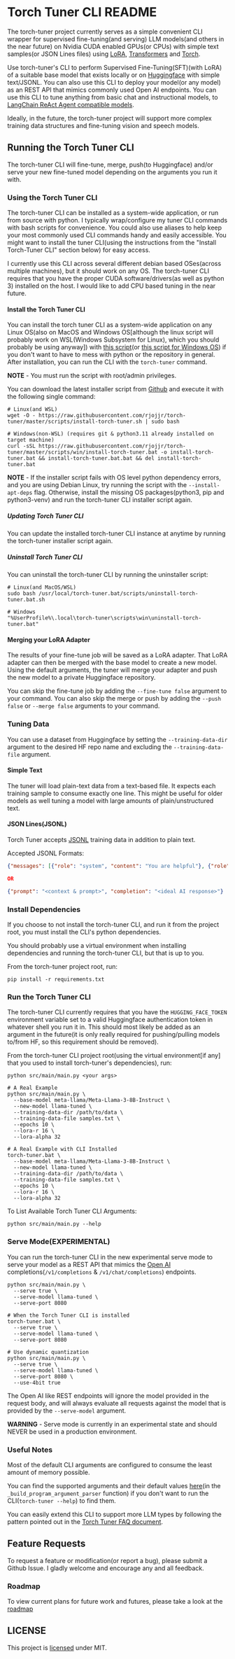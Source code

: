 # Torch Tuner CLI README

The torch-tuner project currently serves as a simple convenient CLI wrapper for supervised fine-tuning(and serving) 
LLM models(and others in the near future) on Nvidia CUDA enabled GPUs(or CPUs)
with simple text samples(or JSON Lines files) using [LoRA](https://github.com/microsoft/LoRA), [Transformers](https://huggingface.co/docs/transformers/en/index) and [Torch](https://en.wikipedia.org/wiki/Torch_(machine_learning)).

Use torch-tuner's CLI to perform Supervised Fine-Tuning(SFT)(with LoRA) of
a suitable base model that exists locally or on [Huggingface](https://huggingface.co) with simple text/JSONL.
You can also use this CLI to deploy your model(or any model)
as an REST API that mimics commonly used Open AI endpoints. You can
use this CLI to tune anything from basic chat and instructional models, to 
[LangChain ReAct Agent compatible models](documentation/TUNING_LANGCHAIN_REACT_AGENT_MODELS.md).

Ideally, in the future, the torch-tuner project will support more complex training data structures
and fine-tuning vision and speech models.

## Running the Torch Tuner CLI

The torch-tuner CLI will fine-tune, merge, push(to Huggingface) and/or serve your new fine-tuned model depending 
on the arguments you run it with.

### Using the Torch Tuner CLI

The torch-tuner CLI can be installed as a system-wide application, or run from source with python.
I typically wrap/configure my tuner CLI commands with bash scripts for convenience. You could also
use aliases to help keep your most commonly used CLI commands handy and easily accessible.
You might want to install the tuner CLI(using the instructions from the "Install Torch-Tuner CLI" section below) for 
easy access. 

I currently use this CLI across several different debian based OSes(across multiple machines), but it should
work on any OS. The torch-tuner CLI requires that you have the proper CUDA software/drivers(as well as python 3)
installed on the host. I would like to add CPU based tuning in the near future.

#### Install the Torch Tuner CLI

You can install the torch tuner CLI as a system-wide application on any Linux OS(also on MacOS and Windows 
OS[although the linux script will probably work on WSL(Windows Subsystem for Linux), which you should probably be using anyway]) 
with [this script](scripts/install-torch-tuner.sh)(or [this script for Windows OS](scripts/win/install-torch-tuner.bat)) 
if you don't want to have to mess with python or the repository in general. After installation,
you can run the CLI with the `torch-tuner` command.

**NOTE** - You must run the script with root/admin privileges.

You can download the latest installer script from [Github](https://github.com)
and execute it with the following single command:

```shell
# Linux(and WSL)
wget -O - https://raw.githubusercontent.com/rjojjr/torch-tuner/master/scripts/install-torch-tuner.sh | sudo bash

# Windows(non-WSL) (requires git & python3.11 already installed on target machine)
curl -sSL https://raw.githubusercontent.com/rjojjr/torch-tuner/master/scripts/win/install-torch-tuner.bat -o install-torch-tuner.bat && install-torch-tuner.bat.bat && del install-torch-tuner.bat
```

**NOTE** - If the installer script fails with OS level python dependency errors, and you are using Debian Linux, 
try running the script with the `--install-apt-deps` flag. Otherwise, install the missing OS packages(python3, pip and python3-venv)
and run the torch-tuner CLI installer script again.

##### Updating Torch Tuner CLI

You can update the installed torch-tuner CLI instance at anytime by running the torch-tuner installer script again.

##### Uninstall Torch Tuner CLI

You can uninstall the torch-tuner CLI by running the uninstaller script:

```shell
# Linux(and MacOS/WSL)
sudo bash /usr/local/torch-tuner.bat/scripts/uninstall-torch-tuner.bat.sh

# Windows 
"%UserProfile%\.local\torch-tuner\scripts\win\uninstall-torch-tuner.bat"
```

#### Merging your LoRA Adapter

The results of your fine-tune job will be saved as a LoRA adapter. That LoRA adapter can then 
be merged with the base model to create a new model. Using the default arguments,
the tuner will merge your adapter and push the new model to a private Huggingface repository.

You can skip the fine-tune job by adding the `--fine-tune false` argument to your command.
You can also skip the merge or push by adding the `--push false` or `--merge false` arguments
to your command.

### Tuning Data

You can use a dataset from Huggingface by setting the `--training-data-dir` argument
to the desired HF repo name and excluding the `--training-data-file` argument.

#### Simple Text

The tuner will load plain-text data from a text-based file. It expects each training sample
to consume exactly one line. This might be useful for older models as well tuning a model with 
large amounts of plain/unstructured text.

#### JSON Lines(JSONL)

Torch Tuner accepts [JSONL](https://jsonlines.org/) training data in addition to plain text.

Accepted JSONL Formats:

```json lines
{"messages": [{"role": "system", "content": "You are helpful"}, {"role":  "user", "content":  "Hi!"}]}

OR

{"prompt": "<context & prompt>", "completion": "<ideal AI response>"}
```

### Install Dependencies

If you choose to not install the torch-tuner CLI, and run it from
the project root, you must install the CLI's 
python dependencies.

You should probably use a virtual environment
when installing dependencies and running the torch-tuner CLI,
but that is up to you.

From the torch-tuner project root, run:

```shell
pip install -r requirements.txt
```

### Run the Torch Tuner CLI

The torch-tuner CLI currently requires that you have the `HUGGING_FACE_TOKEN` environment
variable set to a valid Huggingface authentication token in whatever shell you run it in.
This should most likely be added as an argument in the future(it is only really required for pushing/pulling models to/from HF, so this requirement should be removed).

From the torch-tuner CLI project root(using the virtual environment[if any] that you used to install torch-tuner's dependencies), run:

```shell
python src/main/main.py <your args>

# A Real Example
python src/main/main.py \
  --base-model meta-llama/Meta-Llama-3-8B-Instruct \
  --new-model llama-tuned \
  --training-data-dir /path/to/data \
  --training-data-file samples.txt \
  --epochs 10 \
  --lora-r 16 \
  --lora-alpha 32
  
# A Real Example with CLI Installed
torch-tuner.bat \
  --base-model meta-llama/Meta-Llama-3-8B-Instruct \
  --new-model llama-tuned \
  --training-data-dir /path/to/data \
  --training-data-file samples.txt \
  --epochs 10 \
  --lora-r 16 \
  --lora-alpha 32
```

To List Available Torch Tuner CLI Arguments:

```shell
python src/main/main.py --help
```

### Serve Mode(EXPERIMENTAL)

You can run the torch-tuner CLI in the new experimental serve mode to serve your model as a REST API that mimics the [Open AI](https://openai.com/)
completions(`/v1/completions` & `/v1/chat/completions`) endpoints.

```shell
python src/main/main.py \
  --serve true \
  --serve-model llama-tuned \
  --serve-port 8080
  
# When the Torch Tuner CLI is installed
torch-tuner.bat \
  --serve true \
  --serve-model llama-tuned \
  --serve-port 8080
  
# Use dynamic quantization
python src/main/main.py \
  --serve true \
  --serve-model llama-tuned \
  --serve-port 8080 \
  --use-4bit true
```

The Open AI like REST endpoints will ignore the model provided in the request body, and will
always evaluate all requests against the model that is provided by the `--serve-model` argument.

**WARNING** - Serve mode is currently in an experimental state and should NEVER be used in a production environment.

### Useful Notes

Most of the default CLI arguments are configured to consume the least amount of memory possible.

You can find the supported arguments and their default values
[here](src/main/utils/argument_utils.py)(in the `_build_program_argument_parser` function)
if you don't want to run the CLI(`torch-tuner --help`) to find them.

You can easily extend this CLI to support more LLM types by following the pattern 
pointed out in the [Torch Tuner FAQ document](documentation/FAQ.md).

## Feature Requests

To request a feature or modification(or report a bug), please
submit a Github Issue. I gladly welcome and encourage any and all feedback.

### Roadmap

To view current plans for future work and futures, please take a look at
the [roadmap](ROADMAP.md)

## LICENSE

This project is [licensed](LICENSE.txt) under MIT. 